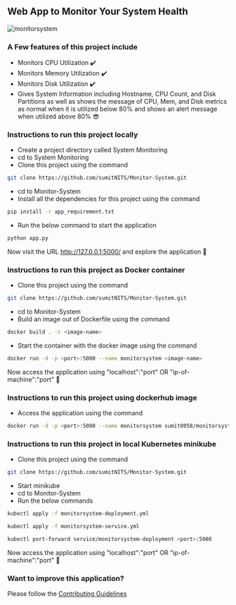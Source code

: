 ## Web App to Monitor Your System Health 

![monitorsystem](https://user-images.githubusercontent.com/37767537/232860146-e4475b3d-9f17-432e-ac0e-a6fc6003fde3.png)

### A Few features of this project include

- Monitors CPU Utilization ✔️
- Monitors Memory Utilization ✔️
- Monitors Disk Utilization ✔️
- Gives System Information including Hostname, CPU Count, and Disk Partitions as well as shows the message of CPU, Mem, and Disk metrics as normal when it is utilized below 80% and shows an alert message when utilized above 80% 😎

### Instructions to run this project locally

- Create a project directory called System Monitoring
- cd to System Monitoring
- Clone this project using the command
```bash
git clone https://github.com/sumitNITS/Monitor-System.git
```
- cd to Monitor-System
- Install all the dependencies for this project using the command
```bash
pip install -r app_requirement.txt
```
- Run the below command to start the application
```bash 
python app.py
```

Now visit the URL http://127.0.0.1:5000/ and explore the application 🚀

### Instructions to run this project as Docker container

- Clone this project using the command
```bash
git clone https://github.com/sumitNITS/Monitor-System.git
```
- cd to Monitor-System
- Build an image out of Dockerfile using the command 
```bash
docker build . -t <image-name>
```
- Start the container with the docker image using the command
```bash
docker run -d -p <port>:5000 --name monitorsystem <image-name> 
```
Now access the application using "localhost":"port" OR "ip-of-machine":"port" 🚀


### Instructions to run this project using dockerhub image

- Access the application using the command 
```bash
docker run -d -p <port>:5000 --name monitorsystem sumit0058/monitorsystem
```

### Instructions to run this project in local Kubernetes minikube 

- Clone this project using the command
```bash
git clone https://github.com/sumitNITS/Monitor-System.git
```
- Start minikube 
- cd to Monitor-System
- Run the below commands 
```bash
kubectl apply -f monitorsystem-deployment.yml
```

```bash
kubectl apply -f monitorsystem-service.yml
```

```bash
kubectl port-forward service/monitorsystem-deployment <port>:5000
```

Now access the application using "localhost":"port" OR "ip-of-machine":"port" 🚀

### Want to improve this application?

Please follow the [Contributing Guidelines](https://github.com/sumitNITS/Monitor-System/blob/main/CONTRIBUTING.md)